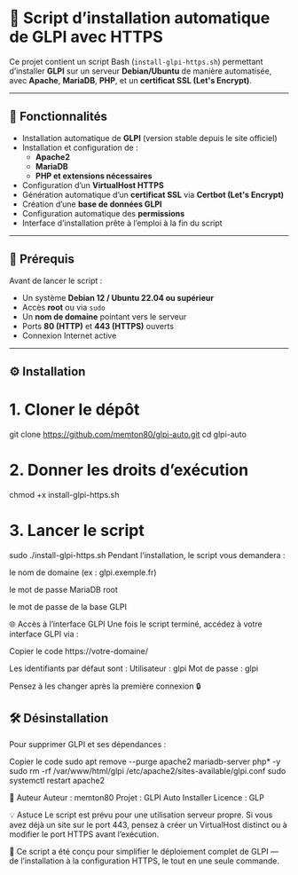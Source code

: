 # 🚀 Script d’installation automatique de GLPI avec HTTPS

Ce projet contient un script Bash (`install-glpi-https.sh`) permettant d’installer **GLPI** sur un serveur **Debian/Ubuntu** de manière automatisée, avec **Apache**, **MariaDB**, **PHP**, et un **certificat SSL (Let's Encrypt)**.

---

## 🧠 Fonctionnalités

- Installation automatique de **GLPI** (version stable depuis le site officiel)
- Installation et configuration de :
  - **Apache2**
  - **MariaDB**
  - **PHP et extensions nécessaires**
- Configuration d’un **VirtualHost HTTPS**
- Génération automatique d’un **certificat SSL** via **Certbot (Let's Encrypt)**
- Création d’une **base de données GLPI**
- Configuration automatique des **permissions**
- Interface d’installation prête à l’emploi à la fin du script

---

## 🧩 Prérequis

Avant de lancer le script :

- Un système **Debian 12 / Ubuntu 22.04 ou supérieur**
- Accès **root** ou via `sudo`
- Un **nom de domaine** pointant vers le serveur
- Ports **80 (HTTP)** et **443 (HTTPS)** ouverts
- Connexion Internet active

---

## ⚙️ Installation

# 1. Cloner le dépôt
git clone https://github.com/memton80/glpi-auto.git
cd glpi-auto

# 2. Donner les droits d’exécution
chmod +x install-glpi-https.sh

# 3. Lancer le script
sudo ./install-glpi-https.sh
Pendant l’installation, le script vous demandera :

le nom de domaine (ex : glpi.exemple.fr)

le mot de passe MariaDB root

le mot de passe de la base GLPI

🌐 Accès à l’interface GLPI
Une fois le script terminé, accédez à votre interface GLPI via :

Copier le code
https://votre-domaine/

Les identifiants par défaut sont :
Utilisateur : glpi
Mot de passe : glpi

Pensez à les changer après la première connexion 🔒

## 🛠️ Désinstallation
Pour supprimer GLPI et ses dépendances :

Copier le code
sudo apt remove --purge apache2 mariadb-server php* -y
sudo rm -rf /var/www/html/glpi /etc/apache2/sites-available/glpi.conf
sudo systemctl restart apache2

🪪 Auteur
Auteur : memton80
Projet : GLPI Auto Installer
Licence : GLP

💡 Astuce
Le script est prévu pour une utilisation serveur propre.
Si vous avez déjà un site sur le port 443, pensez à créer un VirtualHost distinct ou à modifier le port HTTPS avant l’exécution.

🧰 Ce script a été conçu pour simplifier le déploiement complet de GLPI — de l’installation à la configuration HTTPS, le tout en une seule commande.
